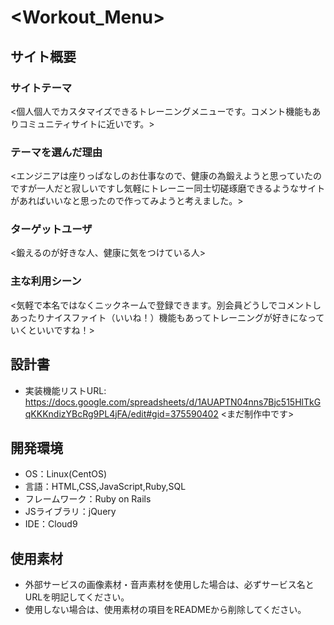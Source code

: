 # <Workout_Menu>

## サイト概要
### サイトテーマ
<個人個人でカスタマイズできるトレーニングメニューです。コメント機能もありコミュニティサイトに近いです。>

### テーマを選んだ理由
<エンジニアは座りっぱなしのお仕事なので、健康の為鍛えようと思っていたのですが一人だと寂しいですし気軽にトレーニー同士切磋琢磨できるようなサイトがあればいいなと思ったので作ってみようと考えました。>

### ターゲットユーザ
<鍛えるのが好きな人、健康に気をつけている人>

### 主な利用シーン
<気軽で本名ではなくニックネームで登録できます。別会員どうしでコメントしあったりナイスファイト（いいね！）機能もあってトレーニングが好きになっていくといいですね！>

## 設計書
- 実装機能リストURL: https://docs.google.com/spreadsheets/d/1AUAPTN04nns7Bjc515HlTkGqKKKndizYBcRg9PL4jFA/edit#gid=375590402
<まだ制作中です>

## 開発環境
- OS：Linux(CentOS)
- 言語：HTML,CSS,JavaScript,Ruby,SQL
- フレームワーク：Ruby on Rails
- JSライブラリ：jQuery
- IDE：Cloud9

## 使用素材
- 外部サービスの画像素材・音声素材を使用した場合は、必ずサービス名とURLを明記してください。
- 使用しない場合は、使用素材の項目をREADMEから削除してください。